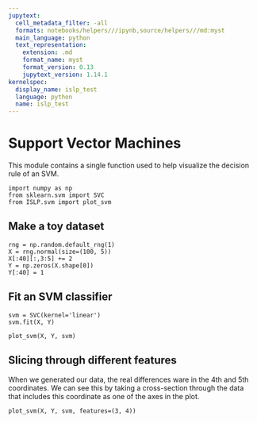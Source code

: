 ```yaml
---
jupytext:
  cell_metadata_filter: -all
  formats: notebooks/helpers///ipynb,source/helpers///md:myst
  main_language: python
  text_representation:
    extension: .md
    format_name: myst
    format_version: 0.13
    jupytext_version: 1.14.1
kernelspec:
  display_name: islp_test
  language: python
  name: islp_test
---
```


# Support Vector Machines

This module contains a single function used to help visualize the decision rule of an SVM.

```{code-cell}
import numpy as np
from sklearn.svm import SVC
from ISLP.svm import plot_svm
```

## Make a toy dataset

```{code-cell}
rng = np.random.default_rng(1)
X = rng.normal(size=(100, 5))
X[:40][:,3:5] += 2
Y = np.zeros(X.shape[0])
Y[:40] = 1
```

## Fit an SVM classifier

```{code-cell}
svm = SVC(kernel='linear')
svm.fit(X, Y)
```

```{code-cell}
plot_svm(X, Y, svm)
```

## Slicing through different features

When we generated our data, the real differences ware in the 4th and 5th coordinates.
We can see this by taking a cross-section through the data that includes this coordinate as
one of the axes in the plot.

```{code-cell}
plot_svm(X, Y, svm, features=(3, 4))
```
